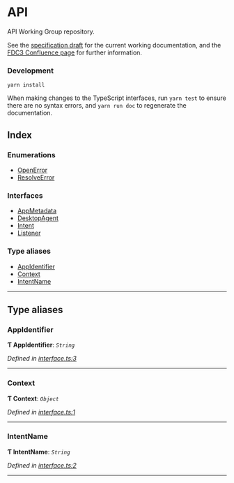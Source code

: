 
API
===

API Working Group repository.

See the [specification draft](/Specification-Draft.MD) for the current working documentation, and the [FDC3 Confluence page](https://finosfoundation.atlassian.net/wiki/spaces/FDC3) for further information.

### Development

```
yarn install
```

When making changes to the TypeScript interfaces, run `yarn test` to ensure there are no syntax errors, and `yarn run doc` to regenerate the documentation.

## Index

### Enumerations

* [OpenError](enums/openerror.md)
* [ResolveError](enums/resolveerror.md)

### Interfaces

* [AppMetadata](interfaces/appmetadata.md)
* [DesktopAgent](interfaces/desktopagent.md)
* [Intent](interfaces/intent.md)
* [Listener](interfaces/listener.md)

### Type aliases

* [AppIdentifier](#appidentifier)
* [Context](#context)
* [IntentName](#intentname)

---

## Type aliases

<a id="appidentifier"></a>

###  AppIdentifier

**Ƭ AppIdentifier**: *`String`*

*Defined in [interface.ts:3](../../src/interface.ts#L3)*

___
<a id="context"></a>

###  Context

**Ƭ Context**: *`Object`*

*Defined in [interface.ts:1](../../src/interface.ts#L1)*

___
<a id="intentname"></a>

###  IntentName

**Ƭ IntentName**: *`String`*

*Defined in [interface.ts:2](../../src/interface.ts#L2)*

___

